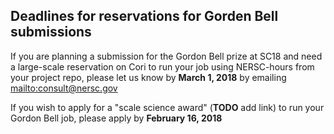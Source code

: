 
## Deadlines for reservations for Gorden Bell submissions 

If you are planning a submission for the Gordon Bell prize at SC18 and need a large-scale
reservation on Cori to run your job using NERSC-hours from your project repo, please let us know 
by **March 1, 2018** by emailing <mailto:consult@nersc.gov>

If you wish to apply for a "scale science award" (**TODO** add link) to run your Gordon Bell 
job, please apply by  **February 16, 2018**

